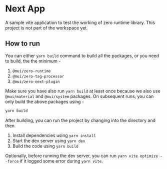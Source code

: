 # Next App

A sample vite application to test the working of zero runtime library.
This project is not part of the workspace yet.

## How to run

You can either `yarn build` command to build all the packages, or you need to build, the the minimum -

1. `@mui/zero-runtime`
2. `@mui/zero-tag-processor`
3. `@mui/zero-next-plugin`

Make sure you have also run `yarn build` at least once because we also use `@mui/material` and `@mui/system` packages. On subsequent runs, you can only build the above packages using -

```bash
yarn build
```

After building, you can run the project by changing into the directory and then

1. Install dependencies using `yarn install`
2. Start the dev server using `yarn dev`
3. Build the code using `yarn build`

Optionally, before running the dev server, you can run `yarn vite optimize --force` if it logged some error during `yarn vite`.
